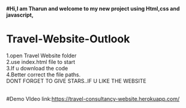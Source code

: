 <b>#Hi,I am Tharun and welcome to my new project using Html,css and javascript,</b><br>
# Travel-Website-Outlook                              
1.open Travel Website folder                          <br>
2.use index.html file to start                        <br>
3.If u download the code                              <br>
4.Better correct the file paths.                      <br>
DONT FORGET TO GIVE STARS..IF U LIKE THE WEBSITE    <br>
<br>

#Demo VIdeo
link:https://travel-consultancy-website.herokuapp.com/
